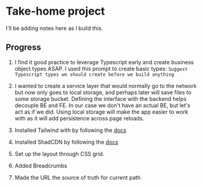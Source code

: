 # Take-home project

I'll be adding notes here as I build this.

## Progress

1. I find it good practice to leverage Typescript early and create business object types ASAP. I used this prompt to create basic types:
   `Suggest Typescript types we should create before we build anything`

2. I wanted to create a service layer that would normally go to the network but now only goes to local storage, and perhaps later will save files to some storage bucket. Defining the interface with the backend helps decouple BE and FE. In our case we don't have an actual BE, but let's act as if we did. Using local storage will make the app easier to work with as it will add persistence across page reloads.

3. Installed Tailwind with by following the [docs](https://tailwindcss.com/docs/installation/using-vite)

4. Installed ShadCDN by following the [docs](https://ui.shadcn.com/docs/installation/vite)

5. Set up the layout through CSS grid.

6. Added Breadcrumbs

7. Made the URL the source of truth for current path

